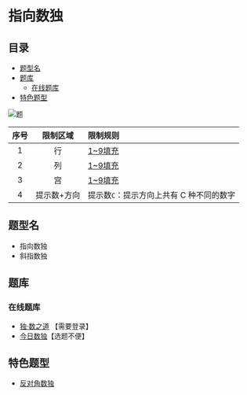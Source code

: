 # 指向数独
<!-- START doctoc generated TOC please keep comment here to allow auto update -->
<!-- DON'T EDIT THIS SECTION, INSTEAD RE-RUN doctoc TO UPDATE -->
## 目录

- [题型名](#%E9%A2%98%E5%9E%8B%E5%90%8D)
- [题库](#%E9%A2%98%E5%BA%93)
  - [在线题库](#%E5%9C%A8%E7%BA%BF%E9%A2%98%E5%BA%93)
- [特色题型](#%E7%89%B9%E8%89%B2%E9%A2%98%E5%9E%8B)

<!-- END doctoc generated TOC please keep comment here to allow auto update -->

![题](https://cn.sudoku.today/pic/antidiagonal/13819_298140.png)

| 序号  |  限制区域  | 限制规则                    |
|:---:|:------:|:------------------------|
|  1  |   行    | [1~9填充]                 |
|  2  |   列    | [1~9填充]                 |
|  3  |   宫    | [1~9填充]                 |
|  4  | 提示数+方向 | 提示数`C`：提示方向上共有 C 种不同的数字 |

## 题型名

- 指向数独
- 斜指数独

## 题库

### 在线题库

- [独·数之道](http://www.sudokufans.org.cn/lx/game.index.php?type=sk2) 【需要登录】
- [今日数独]【选题不便】

[今日数独]: https://cn.sudoku.today/g-count-different-sudoku/

## 特色题型

- [反对角数独](反对角数独.md)

[1~9填充]: ../../../../rules/rules.md#1to9填充
